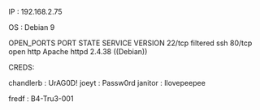 IP : 192.168.2.75

OS : Debian 9 

OPEN_PORTS
PORT   STATE    SERVICE VERSION
22/tcp filtered ssh
80/tcp open     http    Apache httpd 2.4.38 ((Debian))


CREDS:

chandlerb : UrAG0D!
joeyt : Passw0rd
janitor : Ilovepeepee

fredf : B4-Tru3-001

  





